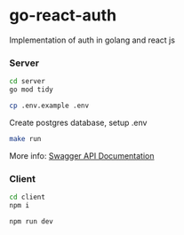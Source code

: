 # go-react-auth

Implementation of auth in golang and react js

### Server

```bash
cd server
go mod tidy
```

```bash
cp .env.example .env
```

Create postgres database, setup .env

```bash
make run
```

More info: [Swagger API Documentation](https://localhost:8080/api/v1/swagger/index.html#)

### Client

```bash
cd client
npm i
```

```bash
npm run dev
```
